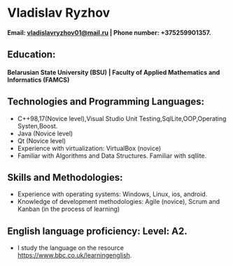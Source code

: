  # Vladislav Ryzhov

 #### Email: vladislavryzhov01@mail.ru |  Phone number: +375259901357. 

 ## Education: 

 #### Belarusian State University (BSU) | Faculty of Applied Mathematics and Informatics (FAMCS)

## Technologies and Programming Languages:
 - C++98,17(Novice level),Visual Studio Unit Testing,SqlLite,OOP,Operating Systen,Boost.
 - Java (Novice level)
 - Qt (Novice level)
 - Experience with virtualization: VirtualBox (novice)
 - Familiar with Algorithms and Data Structures. Familiar with sqllite.

## Skills and Methodologies:
 - Experience with operating systems: Windows, Linux, ios, android.
 - Knowledge of development methodologies: Agile (novice), Scrum and Kanban (in the process of learning)

## English language proficiency: Level: A2. 
 - I study the language on the resource https://www.bbc.co.uk/learningenglish.


